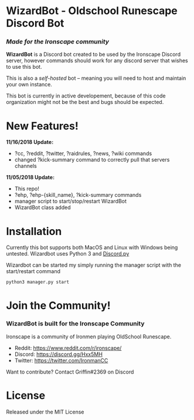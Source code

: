 # WizardBot - Oldschool Runescape Discord Bot

### *Made for the Ironscape community*

**WizardBot** is a Discord bot created to be used by the Ironscape Discord server, however commands should work for any discord server that wishes to use this bot.

This is also a *self-hosted* bot – meaning you will need to host and maintain your own instance.

This bot is currently in active developement, because of this code organization might not be the best and bugs should be expected.

# New Features!

**11/16/2018 Update:**
  - ?cc, ?reddit, ?twitter, ?raidrules, ?news, ?wiki commands
  - changed ?kick-summary command to correctly pull that servers channels

**11/05/2018 Update:**
  - This repo!
  - ?ehp, ?ehp-{skill_name}, ?kick-summary commands
  - manager script to start/stop/restart WizardBot
  - WizardBot class added

# Installation

Currently this bot supports both MacOS and Linux with Windows being untested.
Wizardbot uses Python 3 and [Discord.py](https://github.com/Rapptz/discord.py)

Wizardbot can be started my simply running the manager script with the start/restart command
```
python3 manager.py start
```

# Join the Community!

### WizardBot is built for the Ironscape Community
Ironscape is a community of Ironmen playing OldSchool Runescape.

 - Reddit: https://www.reddit.com/r/ironscape/
 - Discord: https://discord.gg/Hxx5MH
 - Twitter: https://twitter.com/IronmanCC

Want to contribute? Contact Griffin#2369 on Discord

# License

Released under the MIT License
